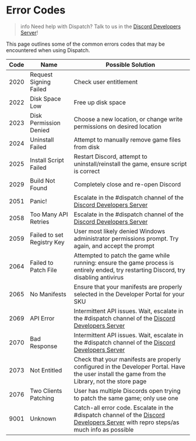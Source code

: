 # Error Codes

> info
> Need help with Dispatch? Talk to us in the [Discord Developers Server](https://discord.gg/discord-developers)!

This page outlines some of the common errors codes that may be encountered when using Dispatch.

| Code | Name                       | Possible Solution                                                                                                                              |
| ---- | -------------------------- | ---------------------------------------------------------------------------------------------------------------------------------------------- |
| 2020 | Request Signing Failed     | Check user entitlement                                                                                                                         |
| 2022 | Disk Space Low             | Free up disk space                                                                                                                             |
| 2023 | Disk Permission Denied     | Choose a new location, or change write permissions on desired location                                                                         |
| 2024 | Uninstall Failed           | Attempt to manually remove game files from disk                                                                                                |
| 2025 | Install Script Failed      | Restart Discord, attempt to uninstall/reinstall the game, ensure script is correct                                                             |
| 2029 | Build Not Found            | Completely close and re-open Discord                                                                                                           |
| 2051 | Panic!                     | Escalate in the #dispatch channel of the [Discord Developers Server](https://discord.gg/discord-developers)                                                                                           |
| 2058 | Too Many API Retries       | Escalate in the #dispatch channel of the [Discord Developers Server](https://discord.gg/discord-developers)                                    |
| 2059 | Failed to set Registry Key | User most likely denied Windows administrator permissions prompt. Try again, and accept the prompt                                             |
| 2064 | Failed to Patch File       | Attempted to patch the game while running: ensure the game process is entirely ended, try restarting Discord, try disabling antivirus          |
| 2065 | No Manifests               | Ensure that your manifests are properly selected in the Developer Portal for your SKU                                                          |
| 2069 | API Error                  | Intermittent API issues. Wait, escalate in the #dispatch channel of the [Discord Developers Server](https://discord.gg/discord-developers)                                                          |
| 2070 | Bad Response               | Intermittent API issues. Wait, escalate in the #dispatch channel of the [Discord Developers Server](https://discord.gg/discord-developers)                                                          |
| 2073 | Not Entitled               | Check that your manifests are properly configured in the Developer Portal. Have the user install the game from the Library, not the store page |
| 2076 | Two Clients Patching       | User has multiple Discords open trying to patch the same game; only use one                                                                    |
| 9001 | Unknown                    | Catch-all error code. Escalate in the #dispatch channel of the [Discord Developers Server](https://discord.gg/discord-developers) with repro steps/as much info as possible                                            |

